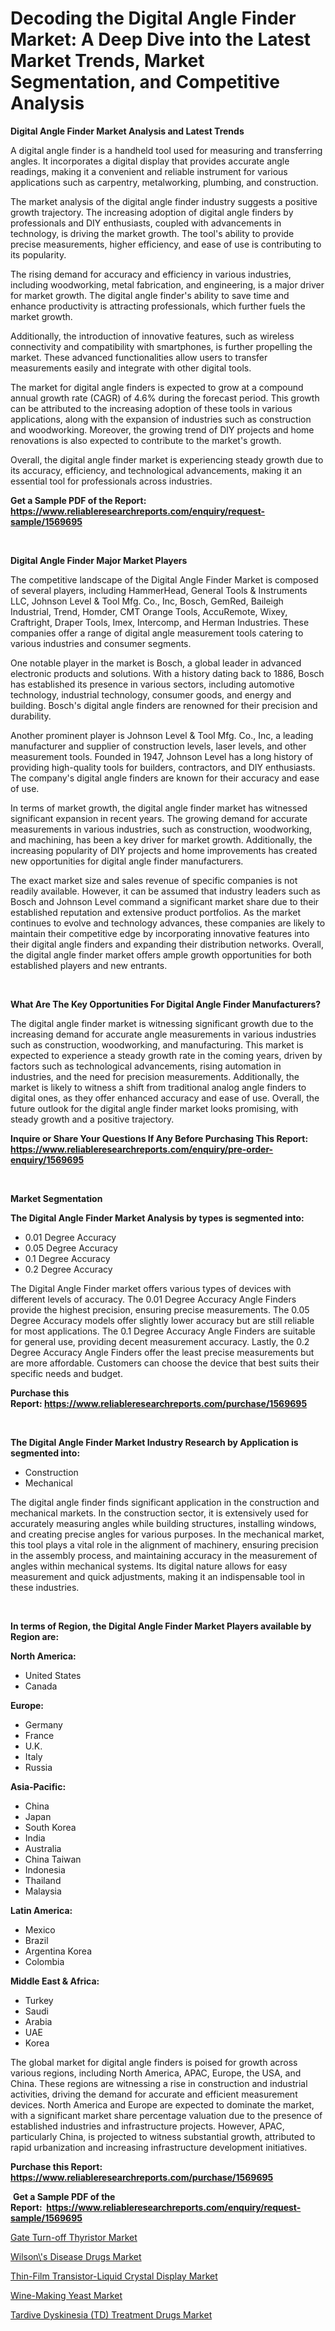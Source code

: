 <p><h1>Decoding the Digital Angle Finder Market: A Deep Dive into the Latest Market Trends, Market Segmentation, and Competitive Analysis</h1></p><p><strong>Digital Angle Finder Market Analysis and Latest Trends</strong></p>
<p><p>A digital angle finder is a handheld tool used for measuring and transferring angles. It incorporates a digital display that provides accurate angle readings, making it a convenient and reliable instrument for various applications such as carpentry, metalworking, plumbing, and construction.</p><p>The market analysis of the digital angle finder industry suggests a positive growth trajectory. The increasing adoption of digital angle finders by professionals and DIY enthusiasts, coupled with advancements in technology, is driving the market growth. The tool's ability to provide precise measurements, higher efficiency, and ease of use is contributing to its popularity.</p><p>The rising demand for accuracy and efficiency in various industries, including woodworking, metal fabrication, and engineering, is a major driver for market growth. The digital angle finder's ability to save time and enhance productivity is attracting professionals, which further fuels the market growth.</p><p>Additionally, the introduction of innovative features, such as wireless connectivity and compatibility with smartphones, is further propelling the market. These advanced functionalities allow users to transfer measurements easily and integrate with other digital tools.</p><p>The market for digital angle finders is expected to grow at a compound annual growth rate (CAGR) of 4.6% during the forecast period. This growth can be attributed to the increasing adoption of these tools in various applications, along with the expansion of industries such as construction and woodworking. Moreover, the growing trend of DIY projects and home renovations is also expected to contribute to the market's growth.</p><p>Overall, the digital angle finder market is experiencing steady growth due to its accuracy, efficiency, and technological advancements, making it an essential tool for professionals across industries.</p></p>
<p><strong>Get a Sample PDF of the Report:&nbsp; <a href="https://www.reliableresearchreports.com/enquiry/request-sample/1569695">https://www.reliableresearchreports.com/enquiry/request-sample/1569695</a></strong></p>
<p>&nbsp;</p>
<p><strong>Digital Angle Finder Major Market Players</strong></p>
<p><p>The competitive landscape of the Digital Angle Finder Market is composed of several players, including HammerHead, General Tools & Instruments LLC, Johnson Level & Tool Mfg. Co., Inc, Bosch, GemRed, Baileigh Industrial, Trend, Homder, CMT Orange Tools, AccuRemote, Wixey, Craftright, Draper Tools, Imex, Intercomp, and Herman Industries. These companies offer a range of digital angle measurement tools catering to various industries and consumer segments.</p><p>One notable player in the market is Bosch, a global leader in advanced electronic products and solutions. With a history dating back to 1886, Bosch has established its presence in various sectors, including automotive technology, industrial technology, consumer goods, and energy and building. Bosch's digital angle finders are renowned for their precision and durability.</p><p>Another prominent player is Johnson Level & Tool Mfg. Co., Inc, a leading manufacturer and supplier of construction levels, laser levels, and other measurement tools. Founded in 1947, Johnson Level has a long history of providing high-quality tools for builders, contractors, and DIY enthusiasts. The company's digital angle finders are known for their accuracy and ease of use.</p><p>In terms of market growth, the digital angle finder market has witnessed significant expansion in recent years. The growing demand for accurate measurements in various industries, such as construction, woodworking, and machining, has been a key driver for market growth. Additionally, the increasing popularity of DIY projects and home improvements has created new opportunities for digital angle finder manufacturers.</p><p>The exact market size and sales revenue of specific companies is not readily available. However, it can be assumed that industry leaders such as Bosch and Johnson Level command a significant market share due to their established reputation and extensive product portfolios. As the market continues to evolve and technology advances, these companies are likely to maintain their competitive edge by incorporating innovative features into their digital angle finders and expanding their distribution networks. Overall, the digital angle finder market offers ample growth opportunities for both established players and new entrants.</p></p>
<p>&nbsp;</p>
<p><strong>What Are The Key Opportunities For Digital Angle Finder Manufacturers?</strong></p>
<p><p>The digital angle finder market is witnessing significant growth due to the increasing demand for accurate angle measurements in various industries such as construction, woodworking, and manufacturing. This market is expected to experience a steady growth rate in the coming years, driven by factors such as technological advancements, rising automation in industries, and the need for precision measurements. Additionally, the market is likely to witness a shift from traditional analog angle finders to digital ones, as they offer enhanced accuracy and ease of use. Overall, the future outlook for the digital angle finder market looks promising, with steady growth and a positive trajectory.</p></p>
<p><strong>Inquire or Share Your Questions If Any Before Purchasing This Report: <a href="https://www.reliableresearchreports.com/enquiry/pre-order-enquiry/1569695">https://www.reliableresearchreports.com/enquiry/pre-order-enquiry/1569695</a></strong></p>
<p>&nbsp;</p>
<p><strong>Market Segmentation</strong></p>
<p><strong>The Digital Angle Finder Market Analysis by types is segmented into:</strong></p>
<p><ul><li>0.01 Degree Accuracy</li><li>0.05 Degree Accuracy</li><li>0.1 Degree Accuracy</li><li>0.2 Degree Accuracy</li></ul></p>
<p><p>The Digital Angle Finder market offers various types of devices with different levels of accuracy. The 0.01 Degree Accuracy Angle Finders provide the highest precision, ensuring precise measurements. The 0.05 Degree Accuracy models offer slightly lower accuracy but are still reliable for most applications. The 0.1 Degree Accuracy Angle Finders are suitable for general use, providing decent measurement accuracy. Lastly, the 0.2 Degree Accuracy Angle Finders offer the least precise measurements but are more affordable. Customers can choose the device that best suits their specific needs and budget.</p></p>
<p><strong>Purchase this Report:&nbsp;<a href="https://www.reliableresearchreports.com/purchase/1569695">https://www.reliableresearchreports.com/purchase/1569695</a></strong></p>
<p>&nbsp;</p>
<p><strong>The Digital Angle Finder Market Industry Research by Application is segmented into:</strong></p>
<p><ul><li>Construction</li><li>Mechanical</li></ul></p>
<p><p>The digital angle finder finds significant application in the construction and mechanical markets. In the construction sector, it is extensively used for accurately measuring angles while building structures, installing windows, and creating precise angles for various purposes. In the mechanical market, this tool plays a vital role in the alignment of machinery, ensuring precision in the assembly process, and maintaining accuracy in the measurement of angles within mechanical systems. Its digital nature allows for easy measurement and quick adjustments, making it an indispensable tool in these industries.</p></p>
<p>&nbsp;</p>
<p><strong>In terms of Region, the Digital Angle Finder Market Players available by Region are:</strong></p>
<p>
    <p> <strong> North America: </strong>
        <ul>
            <li>United States</li>
            <li>Canada</li>
        </ul>
        </p> 
    <p> <strong> Europe: </strong>
        <ul>
            <li>Germany</li>
            <li>France</li>
            <li>U.K.</li>
            <li>Italy</li>
            <li>Russia</li>
        </ul>
        </p> 
    <p> <strong> Asia-Pacific: </strong>
        <ul>
            <li>China</li>
            <li>Japan</li>
            <li>South Korea</li>
            <li>India</li>
            <li>Australia</li>
            <li>China Taiwan</li>
            <li>Indonesia</li>
            <li>Thailand</li>
            <li>Malaysia</li>
        </ul>
        </p> 
    <p> <strong> Latin America: </strong>
        <ul>
            <li>Mexico</li>
            <li>Brazil</li>
            <li>Argentina Korea</li>
            <li>Colombia</li>
        </ul>
        </p> 
    <p> <strong> Middle East & Africa: </strong>
        <ul>
            <li>Turkey</li>
            <li>Saudi</li>
            <li>Arabia</li>
            <li>UAE</li>
            <li>Korea</li>
        </ul>
    </p>
    </p>
<p><p>The global market for digital angle finders is poised for growth across various regions, including North America, APAC, Europe, the USA, and China. These regions are witnessing a rise in construction and industrial activities, driving the demand for accurate and efficient measurement devices. North America and Europe are expected to dominate the market, with a significant market share percentage valuation due to the presence of established industries and infrastructure projects. However, APAC, particularly China, is projected to witness substantial growth, attributed to rapid urbanization and increasing infrastructure development initiatives.</p></p>
<p><strong>Purchase this Report: <a href="https://www.reliableresearchreports.com/purchase/1569695">https://www.reliableresearchreports.com/purchase/1569695</a></strong></p>
<p>&nbsp;<strong>Get a Sample PDF of the Report:&nbsp;&nbsp;<a href="https://www.reliableresearchreports.com/enquiry/request-sample/1569695">https://www.reliableresearchreports.com/enquiry/request-sample/1569695</a></strong></p>
<p><strong></strong></p>
<p><p><a href="https://www.linkedin.com/pulse/gate-turn-off-thyristor-market-research-report-unlocks/">Gate Turn-off Thyristor Market</a></p><p><a href="https://medium.com/@twiladurgan/wilson-s-disease-drugs-market-share-evolution-and-market-growth-trends-2023-2030-4d542cc377c7">Wilson\'s Disease Drugs Market</a></p><p><a href="https://www.linkedin.com/pulse/thin-film-transistor-liquid-crystal-display-market-size-2023/">Thin-Film Transistor-Liquid Crystal Display Market</a></p><p><a href="https://www.linkedin.com/pulse/wine-making-yeast-market-share-amp-new-trends-analysis/">Wine-Making Yeast Market</a></p><p><a href="https://medium.com/@avaalsop666/tardive-dyskinesia-td-treatment-drugs-market-report-reveals-the-latest-trends-and-growth-75aff733917f">Tardive Dyskinesia (TD) Treatment Drugs Market</a></p></p>